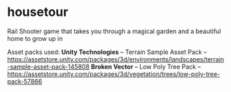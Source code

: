 # housetour
Rail Shooter game that takes you through a magical garden and a beautiful home to grow up in


Asset packs used: 
**Unity Technologies** – Terrain Sample Asset Pack – https://assetstore.unity.com/packages/3d/environments/landscapes/terrain-sample-asset-pack-145808
**Broken Vector** – Low Poly Tree Pack – https://assetstore.unity.com/packages/3d/vegetation/trees/low-poly-tree-pack-57866
